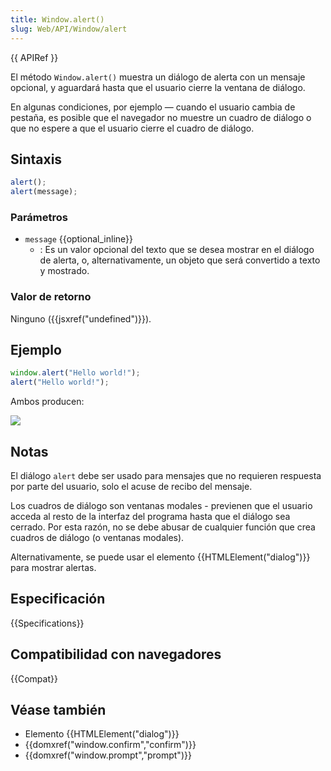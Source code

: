 ```yaml
---
title: Window.alert()
slug: Web/API/Window/alert
---
```


{{ APIRef }}

El método `Window.alert()` muestra un diálogo de alerta con un mensaje opcional,
y aguardará hasta que el usuario cierre la ventana de diálogo.

En algunas condiciones, por ejemplo — cuando el usuario cambia de pestaña,
es posible que el navegador no muestre un cuadro de diálogo o que no espere
a que el usuario cierre el cuadro de diálogo.

## Sintaxis

```js
alert();
alert(message);
```

### Parámetros

- `message` {{optional_inline}}
  - : Es un valor opcional del texto que se desea mostrar en el diálogo de alerta,
    o, alternativamente, un objeto que será convertido a texto y mostrado.

### Valor de retorno

Ninguno ({{jsxref("undefined")}}).

## Ejemplo

```js
window.alert("Hello world!");
alert("Hello world!");
```

Ambos producen:

![](alerthelloworld.png)

## Notas

El diálogo `alert` debe ser usado para mensajes que no requieren respuesta por
parte del usuario, solo el acuse de recibo del mensaje.

Los cuadros de diálogo son ventanas modales - previenen que el usuario acceda
al resto de la interfaz del programa hasta que el diálogo sea cerrado.
Por esta razón, no se debe abusar de cualquier función que crea
cuadros de diálogo (o ventanas modales).

Alternativamente,
se puede usar el elemento {{HTMLElement("dialog")}} para mostrar alertas.

## Especificación

{{Specifications}}

## Compatibilidad con navegadores

{{Compat}}

## Véase también

- Elemento {{HTMLElement("dialog")}}
- {{domxref("window.confirm","confirm")}}
- {{domxref("window.prompt","prompt")}}
